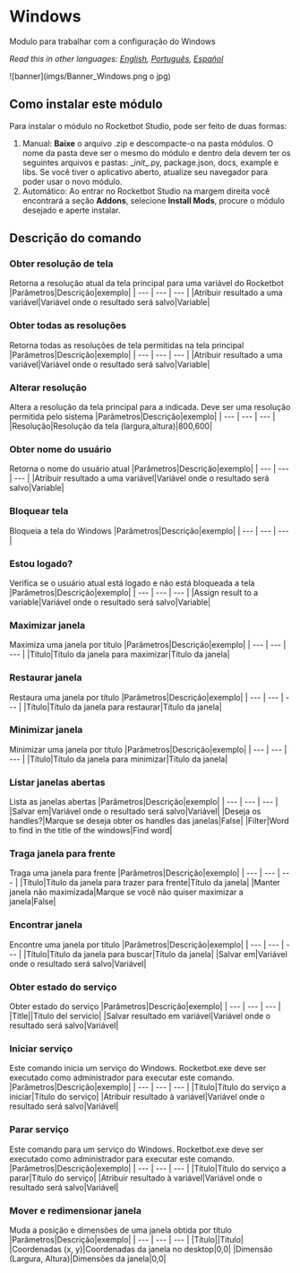 # Windows
  
Modulo para trabalhar com a configuração do Windows  

*Read this in other languages: [English](Manual_Windows.md), [Português](Manual_Windows.pr.md), [Español](Manual_Windows.es.md)*
  
![banner](imgs/Banner_Windows.png o jpg)
## Como instalar este módulo
  
Para instalar o módulo no Rocketbot Studio, pode ser feito de duas formas:
1. Manual: __Baixe__ o arquivo .zip e descompacte-o na pasta módulos. O nome da pasta deve ser o mesmo do módulo e dentro dela devem ter os seguintes arquivos e pastas: \__init__.py, package.json, docs, example e libs. Se você tiver o aplicativo aberto, atualize seu navegador para poder usar o novo módulo.
2. Automático: Ao entrar no Rocketbot Studio na margem direita você encontrará a seção **Addons**, selecione **Install Mods**, procure o módulo desejado e aperte instalar.  


## Descrição do comando

### Obter resolução de tela
  
Retorna a resolução atual da tela principal para uma variável do Rocketbot
|Parâmetros|Descrição|exemplo|
| --- | --- | --- |
|Atribuir resultado a uma variável|Variável onde o resultado será salvo|Variable|

### Obter todas as resoluções
  
Retorna todas as resoluções de tela permitidas na tela principal
|Parâmetros|Descrição|exemplo|
| --- | --- | --- |
|Atribuir resultado a uma variável|Variável onde o resultado será salvo|Variable|

### Alterar resolução
  
Altera a resolução da tela principal para a indicada. Deve ser uma resolução permitida pelo sistema
|Parâmetros|Descrição|exemplo|
| --- | --- | --- |
|Resolução|Resolução da tela (largura,altura)|800,600|

### Obter nome do usuário
  
Retorna o nome do usuário atual
|Parâmetros|Descrição|exemplo|
| --- | --- | --- |
|Atribuir resultado a uma variável|Variável onde o resultado será salvo|Variable|

### Bloquear tela
  
Bloqueia a tela do Windows
|Parâmetros|Descrição|exemplo|
| --- | --- | --- |

### Estou logado?
  
Verifica se o usuário atual está logado e não está bloqueada a tela
|Parâmetros|Descrição|exemplo|
| --- | --- | --- |
|Assign result to a variable|Variável onde o resultado será salvo|Variable|

### Maximizar janela
  
Maximiza uma janela por título
|Parâmetros|Descrição|exemplo|
| --- | --- | --- |
|Título|Título da janela para maximizar|Título da janela|

### Restaurar janela
  
Restaura uma janela por título
|Parâmetros|Descrição|exemplo|
| --- | --- | --- |
|Título|Título da janela para restaurar|Título da janela|

### Minimizar janela
  
Minimizar uma janela por título
|Parâmetros|Descrição|exemplo|
| --- | --- | --- |
|Título|Título da janela para minimizar|Título da janela|

### Listar janelas abertas
  
Lista as janelas abertas
|Parâmetros|Descrição|exemplo|
| --- | --- | --- |
|Salvar em|Variável onde o resultado será salvo|Variável|
|Deseja os handles?|Marque se deseja obter os handles das janelas|False|
|Filter|Word to find in the title of the windows|Find word|

### Traga janela para frente
  
Traga uma janela para frente
|Parâmetros|Descrição|exemplo|
| --- | --- | --- |
|Título|Título da janela para trazer para frente|Título da janela|
|Manter janela não maximizada|Marque se você não quiser maximizar a janela|False|

### Encontrar janela
  
Encontre uma janela por título
|Parâmetros|Descrição|exemplo|
| --- | --- | --- |
|Título|Título da janela para buscar|Título da janela|
|Salvar em|Variável onde o resultado será salvo|Variável|

### Obter estado do serviço
  
Obter estado do serviço
|Parâmetros|Descrição|exemplo|
| --- | --- | --- |
|Title||Titulo del servicio|
|Salvar resultado em variável|Variável onde o resultado será salvo|Variável|

### Iniciar serviço
  
Este comando inicia um serviço do Windows. Rocketbot.exe deve ser executado como administrador para executar este comando.
|Parâmetros|Descrição|exemplo|
| --- | --- | --- |
|Título|Título do serviço a iniciar|Título do serviço|
|Atribuir resultado à variável|Variável onde o resultado será salvo|Variável|

### Parar serviço
  
Este comando para um serviço do Windows. Rocketbot.exe deve ser executado como administrador para executar este comando.
|Parâmetros|Descrição|exemplo|
| --- | --- | --- |
|Título|Título do serviço a parar|Título do serviço|
|Atribuir resultado à variável|Variável onde o resultado será salvo|Variável|

### Mover e redimensionar janela
  
Muda a posição e dimensões de uma janela obtida por título
|Parâmetros|Descrição|exemplo|
| --- | --- | --- |
|Título||Título|
|Coordenadas (x, y)|Coordenadas da janela no desktop|0,0|
|Dimensão (Largura, Altura)|Dimensões da janela|0,0|
